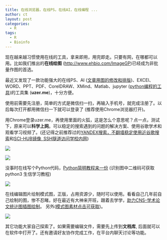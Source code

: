 ```yaml
---
title: 在线浏览器，在线PS，在线AI，在线编程 ...
author: ct
layout: post
categories:
  - R
tags:
  - R
  - Bioinfo
---
```


现在越来越习惯使用在线的工具，拿来即用，用完即走。只要有网，在哪都可以用。比如我们推出的**在线绘图** (<http://www.ehbio.com/ImageGP>)已经成为非批量作图的首选。



最近又发现了一款功能强大的在线PS、AI ([文章用图的修改和排版](https://mp.weixin.qq.com/s/HTsufk71U3wf14OOWSKEeQ))、EXCEl、WORD、PPT、PDF、CorelDRAW、XMind、Matlab、jupyter ([python编程的工具](https://mp.weixin.qq.com/s/mbJWNZr7rrJqQYCg2Wx_WA))的工具集 (**uzer.me**)，十分方便。


使用前需要先注册，简单的方式是微信扫一扫，再输入手机号，就完成注册了。以后每次打开都用微信扫一下就可以登录了 (推荐使用Chrome浏览器打开)。

用Chrome登录uzer.me，再使用里面的火狐，这是怎么个意思呢？点一点，测试下，原来可以**科学上网**。可以稳定的搜索遇到的问题的解决方案、使用谷歌学术和观看学习视频了。(还记得之前推荐过的[YANDEX搜索，不翻墙稳定使用近谷歌搜索](https://mp.weixin.qq.com/s/fZ2Nm7Wck5mZLiESHcPusA)和[SCI-HUB镜像,  SSH隧道访问学校内网](https://mp.weixin.qq.com/s/NGsFlVb0fN1O37ecaYwxsA))

![](http://www.ehbio.com/ehbio_resource/uzerme_firfox_index.png)

![](http://www.ehbio.com/ehbio_resource/uzerme_firfox_guge.png)

没事时在线写个Python代码，[Python简明教程来一份](https://mp.weixin.qq.com/s/9BNrq8Lu7hjtO2BAKOIXOA) (识别图中二维码可获取python3 生信学习教程)

![](http://www.ehbio.com/ehbio_resource/uzer_me_jupyter.png)

在线编辑图片绘制模式图，正版，占用资源少，随时可以使用。看看自己几年前自己绘制的图，惨不忍睹，好在最近有大神来开班，跟着去学学，[助力CNS-学术论文统计图插图绘制](https://mp.weixin.qq.com/s/y3YfpslAMo73ogY2dKZ4hA)。 另外([模式图素材点击可获取](https://mp.weixin.qq.com/s/bNrWaK-Rd7I7M0In07_XWg))。

![](http://www.ehbio.com/ehbio_resource/uzerme_ai.png)

其它功能大家自己探索了。如果需要编辑文件，需要先上传到**文档库**, 后面就可以在软件中打开了。还有邀请好友协作完成工作，在平台内聊天讨论等功能。



